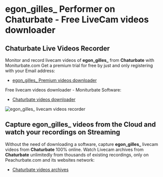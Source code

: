 # egon_gilles_ Performer on Chaturbate - Free LiveCam videos downloader

## Chaturbate Live Videos Recorder

Monitor and record livecam videos of **egon_gilles_** from **Chaturbate** with Moniturbate.com
Get a premium trial for free by just and only registering with your Email address:
* [egon_gilles_ Premium videos downloader](https://moniturbate.com/request-demo-licence-key.html)

Free livecam videos downloader - Moniturbate Software:
* [Chaturbate videos downloader](https://moniturbate.com/moniturbate-download-software.html)

![egon_gilles_ livecam videos recorder](https://peachurnet.com/templates/moniturbate-software.png)


## Capture egon_gilles_ videos from the Cloud and watch your recordings on Streaming

Without the need of downloading a software, capture **egon_gilles_** livecam videos from **Chaturbate** 100% online.
Watch Livecam archives from **Chaturbate** unlimitedly from thousands of existing recordings, only on Peachurbate.com and its websites network:
* [Chaturbate videos archives](https://peachurnet.com/)